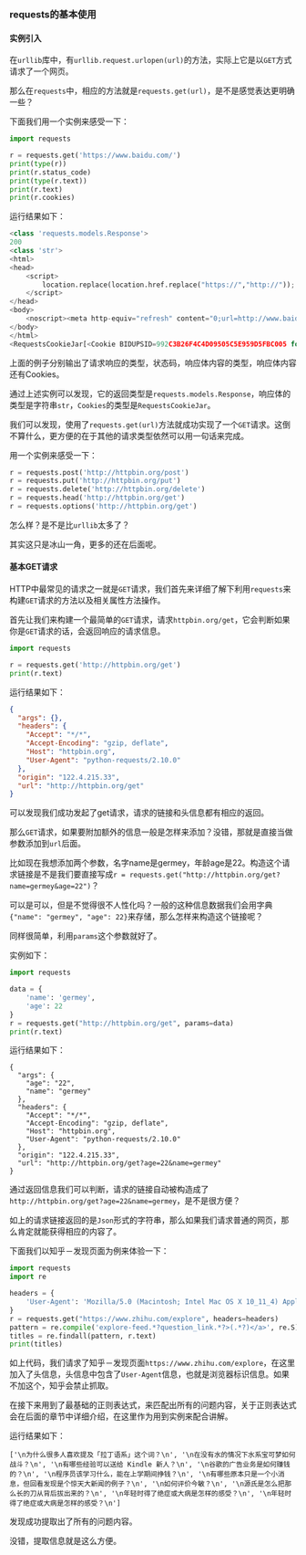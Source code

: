 ### requests的基本使用

#### 实例引入

在`urllib`库中，有`urllib.request.urlopen(url)`的方法，实际上它是以`GET`方式请求了一个网页。

那么在`requests`中，相应的方法就是`requests.get(url)`，是不是感觉表达更明确一些？

下面我们用一个实例来感受一下：

```python
import requests

r = requests.get('https://www.baidu.com/')
print(type(r))
print(r.status_code)
print(type(r.text))
print(r.text)
print(r.cookies)
```

运行结果如下：

```python
<class 'requests.models.Response'>
200
<class 'str'>
<html>
<head>
	<script>
		location.replace(location.href.replace("https://","http://"));
	</script>
</head>
<body>
	<noscript><meta http-equiv="refresh" content="0;url=http://www.baidu.com/"></noscript>
</body>
</html>
<RequestsCookieJar[<Cookie BIDUPSID=992C3B26F4C4D09505C5E959D5FBC005 for .baidu.com/>, <Cookie PSTM=1472227535 for .baidu.com/>, <Cookie __bsi=15304754498609545148_00_40_N_N_2_0303_C02F_N_N_N_0 for .www.baidu.com/>, <Cookie BD_NOT_HTTPS=1 for www.baidu.com/>]>

```
上面的例子分别输出了请求响应的类型，状态码，响应体内容的类型，响应体内容还有Cookies。

通过上述实例可以发现，它的返回类型是`requests.models.Response`，响应体的类型是字符串`str`，`Cookies`的类型是`RequestsCookieJar`。

我们可以发现，使用了`requests.get(url)`方法就成功实现了一个`GET`请求。这倒不算什么，更方便的在于其他的请求类型依然可以用一句话来完成。

用一个实例来感受一下：

```python
r = requests.post('http://httpbin.org/post')
r = requests.put('http://httpbin.org/put')
r = requests.delete('http://httpbin.org/delete')
r = requests.head('http://httpbin.org/get')
r = requests.options('http://httpbin.org/get')
```

怎么样？是不是比`urllib`太多了？

其实这只是冰山一角，更多的还在后面呢。

#### 基本GET请求

HTTP中最常见的请求之一就是`GET`请求，我们首先来详细了解下利用`requests`来构建`GET`请求的方法以及相关属性方法操作。

首先让我们来构建一个最简单的`GET`请求，请求`httpbin.org/get`，它会判断如果你是`GET`请求的话，会返回响应的请求信息。

```python
import requests

r = requests.get('http://httpbin.org/get')
print(r.text)
```

运行结果如下：

```json
{
  "args": {}, 
  "headers": {
    "Accept": "*/*", 
    "Accept-Encoding": "gzip, deflate", 
    "Host": "httpbin.org", 
    "User-Agent": "python-requests/2.10.0"
  }, 
  "origin": "122.4.215.33", 
  "url": "http://httpbin.org/get"
}
```

可以发现我们成功发起了get请求，请求的链接和头信息都有相应的返回。

那么`GET`请求，如果要附加额外的信息一般是怎样来添加？没错，那就是直接当做参数添加到`url`后面。

比如现在我想添加两个参数，名字name是germey，年龄age是22。构造这个请求链接是不是我们要直接写成`r = requests.get("http://httpbin.org/get?name=germey&age=22")`？

可以是可以，但是不觉得很不人性化吗？一般的这种信息数据我们会用字典`{"name": "germey", "age": 22}`来存储，那么怎样来构造这个链接呢？

同样很简单，利用`params`这个参数就好了。

实例如下：

```python
import requests

data = {
    'name': 'germey',
    'age': 22
}
r = requests.get("http://httpbin.org/get", params=data)
print(r.text)
```

运行结果如下：

```
{
  "args": {
    "age": "22", 
    "name": "germey"
  }, 
  "headers": {
    "Accept": "*/*", 
    "Accept-Encoding": "gzip, deflate", 
    "Host": "httpbin.org", 
    "User-Agent": "python-requests/2.10.0"
  }, 
  "origin": "122.4.215.33", 
  "url": "http://httpbin.org/get?age=22&name=germey"
}

```

通过返回信息我们可以判断，请求的链接自动被构造成了`http://httpbin.org/get?age=22&name=germey`，是不是很方便？

如上的请求链接返回的是`Json`形式的字符串，那么如果我们请求普通的网页，那么肯定就能获得相应的内容了。

下面我们以知乎－发现页面为例来体验一下：

```python
import requests
import re

headers = {
    'User-Agent': 'Mozilla/5.0 (Macintosh; Intel Mac OS X 10_11_4) AppleWebKit/537.36 (KHTML, like Gecko) Chrome/52.0.2743.116 Safari/537.36'
}
r = requests.get("https://www.zhihu.com/explore", headers=headers)
pattern = re.compile('explore-feed.*?question_link.*?>(.*?)</a>', re.S)
titles = re.findall(pattern, r.text)
print(titles)
```

如上代码，我们请求了知乎－发现页面`https://www.zhihu.com/explore`，在这里加入了头信息，头信息中包含了`User-Agent`信息，也就是浏览器标识信息。如果不加这个，知乎会禁止抓取。

在接下来用到了最基础的正则表达式，来匹配出所有的问题内容，关于正则表达式会在后面的章节中详细介绍，在这里作为用到实例来配合讲解。

运行结果如下：

```
['\n为什么很多人喜欢提及「拉丁语系」这个词？\n', '\n在没有水的情况下水系宝可梦如何战斗？\n', '\n有哪些经验可以送给 Kindle 新人？\n', '\n谷歌的广告业务是如何赚钱的？\n', '\n程序员该学习什么，能在上学期间挣钱？\n', '\n有哪些原本只是一个小消息，但回看发现是个惊天大新闻的例子？\n', '\n如何评价今敏？\n', '\n源氏是怎么把那么长的刀从背后拔出来的？\n', '\n年轻时得了绝症或大病是怎样的感受？\n', '\n年轻时得了绝症或大病是怎样的感受？\n']

```

发现成功提取出了所有的问题内容。

没错，提取信息就是这么方便。















